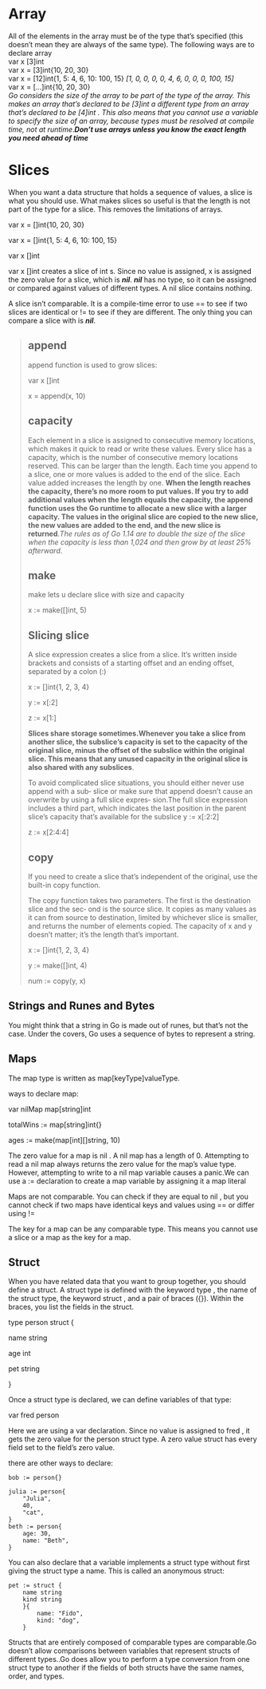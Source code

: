 # Array
All of the elements in the array must be of the type that’s specified (this doesn’t mean they are always of the same type).
The following ways are to declare array
<br>var x [3]int
<br>var x = [3]int{10, 20, 30}
<br>var x = [12]int{1, 5: 4, 6, 10: 100, 15} *[1, 0, 0, 0, 0, 4, 6, 0, 0, 0,
100, 15]*
<br>var x = [...]int{10, 20, 30}<br>
*Go considers the size of the array to be part of the type of
the array. This makes an array that’s declared to be [3]int a different type from an
array that’s declared to be [4]int . This also means that you cannot use a variable to
specify the size of an array, because types must be resolved at compile time, not at
runtime*.***Don’t use arrays unless you know the exact length you need
ahead of time***

# Slices
When you want a data structure that holds a sequence of values, a
slice is what you should use. What makes slices so useful is that the length is not part
of the type for a slice. This removes the limitations of arrays.

var x = []int{10, 20, 30}

var x = []int{1, 5: 4, 6, 10: 100, 15}

var x []int

var x []int creates a slice of int s. Since no value is assigned, x is assigned the zero value for
a slice, which is ***nil***. ***nil*** has no type, so it can
be assigned or compared against values of different types. A nil slice contains
nothing.

A slice isn’t comparable. It is a compile-time error to
use == to see if two slices are identical or != to see if they are different. The only thing
you can compare a slice with is ***nil***.

> ## append 
> append function is used to grow slices:
> 
>var x []int
> 
>x = append(x, 10)
> ## capacity
> Each element in a slice is assigned to
consecutive memory locations, which makes it quick to read or write these values.
Every slice has a capacity, which is the number of consecutive memory locations
reserved. This can be larger than the length. Each time you append to a slice, one or
more values is added to the end of the slice. Each value added increases the length by
one. **When the length reaches the capacity, there’s no more room to put values. If you
try to add additional values when the length equals the capacity, the append function
uses the Go runtime to allocate a new slice with a larger capacity. The values in the
original slice are copied to the new slice, the new values are added to the end, and the
new slice is returned**.*The rules as of Go 1.14 are to
double the size of the slice when the capacity is less than 1,024 and then grow by at
least 25% afterward*. 
> 
> ## make
> make lets u declare slice with size and capacity
> 
> x := make([]int, 5)
> 
>  ## Slicing slice
> A slice expression creates a slice from a slice. It’s written inside brackets and consists of
a starting offset and an ending offset, separated by a colon (:)
> 
> x := []int{1, 2, 3, 4}
> 
>y := x[:2]
> 
>z := x[1:]
> 
> **Slices share storage sometimes.Whenever you take a slice from another slice, the subslice’s capacity
is set to the capacity of the original slice, minus the offset of the subslice within the
original slice. This means that any unused capacity in the original slice is also shared
with any subslices**.
> 
> To avoid complicated slice situations, you should either never use append with a sub‐
slice or make sure that append doesn’t cause an overwrite by using a full slice expres‐
sion.The full slice expression includes a third part, which
indicates the last position in the parent slice’s capacity that’s available for the subslice
> y := x[:2:2]
> 
> z := x[2:4:4]
> 
> ## copy
> If you need to create a slice that’s independent of the original, use the built-in
copy function.
> 
> The copy function takes two parameters. The first is the destination slice and the sec‐
ond is the source slice. It copies as many values as it can from source to destination,
limited by whichever slice is smaller, and returns the number of elements copied. The
capacity of x and y doesn’t matter; it’s the length that’s important.
> 
> x := []int{1, 2, 3, 4}
> 
> y := make([]int, 4)
> 
> num := copy(y, x)

## Strings and Runes and Bytes
You might think that a string in Go is made out of runes, but that’s not the case. Under the
covers, Go uses a sequence of bytes to represent a string.

## Maps
The map type is written as map[keyType]valueType.

ways to declare map:

var nilMap map[string]int

totalWins := map[string]int{}

ages := make(map[int][]string, 10)

The zero value for a map is nil . A nil map has a length of 0. Attempting to read a nil map
always returns the zero value for the map’s value type. However, attempting to write
to a nil map variable causes a panic.We can use a := declaration to create a map variable by assigning it a map literal

Maps are not comparable. You can check if they are equal to nil , but you cannot
check if two maps have identical keys and values using == or differ using !=

The key for a map can be any comparable type. This means you cannot use a slice or
a map as the key for a map.

## Struct
When you have related data that you want to group together, you should define a struct.
A struct type is defined with the keyword type , the name of the struct type, the keyword struct , 
and a pair of braces ({}). Within the braces, you list the fields in the struct.

type person struct {

name string

age int

pet string

}

Once a struct type is declared, we can define variables of that type:

var fred person

Here we are using a var declaration. Since no value is assigned to fred , it gets the
zero value for the person struct type. A zero value struct has every field set to the
field’s zero value.

there are other ways to declare:
```
bob := person{}

julia := person{
    "Julia",
    40,
    "cat",
}
beth := person{
    age: 30,
    name: "Beth",
}
```

You can also declare that a variable implements a struct type without first giving the
struct type a name. This is called an anonymous struct:

```
pet := struct {
    name string
    kind string
    }{
        name: "Fido",
        kind: "dog",
    }
```

Structs that are entirely composed of comparable types are comparable.Go doesn’t allow comparisons between variables that represent structs of different
types..Go does allow you to perform a type conversion from one struct type to
another if the fields of both structs have the same names, order, and types.



